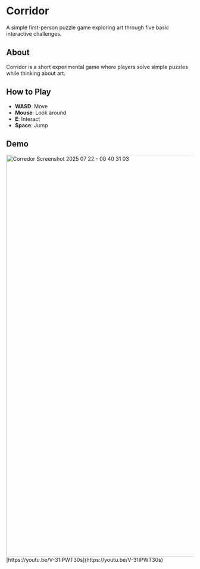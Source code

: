 # Corridor

A simple first-person puzzle game exploring art through five basic interactive challenges.

## About

Corridor is a short experimental game where players solve simple puzzles while thinking about art.

## How to Play

- **WASD**: Move
- **Mouse**: Look around
- **E**: Interact
- **Space**: Jump

## Demo

<img width="1920" height="1080" alt="Corredor Screenshot 2025 07 22 - 00 40 31 03" src="https://github.com/user-attachments/assets/6ad0ba2e-9de7-41cf-9f6f-277451f9dfd6" />
[https://youtu.be/V-31IPWT30s](https://youtu.be/V-31IPWT30s)
